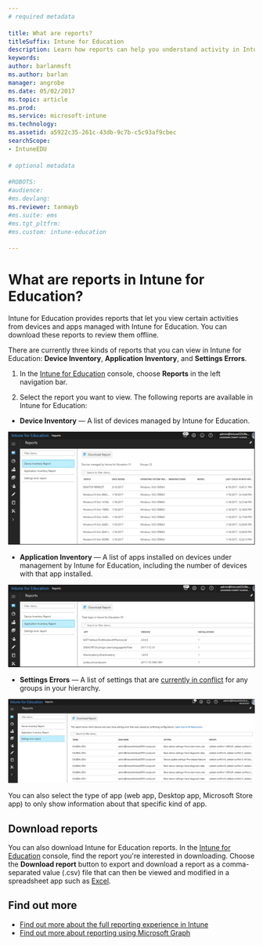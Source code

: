 ```yaml
---
# required metadata

title: What are reports?  
titleSuffix: Intune for Education
description: Learn how reports can help you understand activity in Intune for Education.
keywords:
author: barlanmsft
ms.author: barlan
manager: angrobe
ms.date: 05/02/2017
ms.topic: article
ms.prod:
ms.service: microsoft-intune
ms.technology:
ms.assetid: a5922c35-261c-43db-9c7b-c5c93af9cbec
searchScope:
- IntuneEDU

# optional metadata

#ROBOTS:
#audience:
#ms.devlang:
ms.reviewer: tanmayb
#ms.suite: ems
#ms.tgt_pltfrm:
#ms.custom: intune-education

---
```


# What are reports in Intune for Education?

Intune for Education provides reports that let you view certain activities from devices and apps managed with Intune for Education. You can download these reports to review them offline.

There are currently three kinds of reports that you can view in Intune for Education: __Device Inventory__, __Application Inventory__, and __Settings Errors__.

1. In the [Intune for Education](https://intuneeducation.portal.azure.com) console, choose **Reports** in the left navigation bar.

2. Select the report you want to view. The following reports are available in Intune for Education:

  * **Device Inventory** — A list of devices managed by Intune for Education.

  ![The device inventory report screen, showing a list of devices under Intune for Education management.](./media/reports-001-device-inventory.png)

  * **Application Inventory** — A list of apps installed on devices under management by Intune for Education, including the number of devices with that app installed.

  ![The application inventory report screen, showing a list of apps under Intune for Education management.](./media/reports-002-app-inventory.png)

  * **Settings Errors** — A list of settings that are [currently in conflict](settings-inheritance.md#can-i-ever-have-settings-that-dont-work-together) for any groups in your hierarchy.

  ![The settings errors report screen, showing a list of setting conflicts.](./media/reports-003-settings-error.png)

  You can also select the type of app (web app, Desktop app, Microsoft Store app) to only show information about that specific kind of app.

## Download reports

You can also download Intune for Education reports. In the [Intune for Education](https://intuneeducation.portal.azure.com) console, find the report you're interested in downloading. Choose the **Download report** button to export and download a report as a comma-separated value (.csv) file that can then be viewed and modified in a spreadsheet app such as [Excel](https://support.office.com/article/Import-or-export-text-txt-or-csv-files-5250ac4c-663c-47ce-937b-339e391393ba).

## Find out more

- [Find out more about the full reporting experience in Intune](https://docs.microsoft.com/intune/deploy-use/understand-microsoft-intune-operations-by-using-reports)
- [Find out more about reporting using Microsoft Graph](https://developer.microsoft.com/graph/docs/overview/overview)
